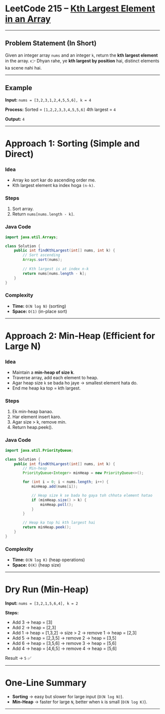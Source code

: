 
# LeetCode 215 – [Kth Largest Element in an Array](https://leetcode.com/problems/kth-largest-element-in-an-array/)

---

## Problem Statement (In Short)

Given an integer array `nums` and an integer `k`, return the **kth largest element** in the array.
👉 Dhyan rahe, ye **kth largest by position** hai, distinct elements ka scene nahi hai.

---

## Example

**Input:**
`nums = [3,2,3,1,2,4,5,5,6], k = 4`

**Process:**
Sorted = `[1,2,2,3,3,4,5,5,6]`
4th largest = `4`

**Output:**
`4`

---

# Approach 1: Sorting (Simple and Direct)

### Idea

* Array ko sort kar do ascending order me.
* Kth largest element ka index hoga `(n-k)`.

### Steps

1. Sort array.
2. Return `nums[nums.length - k]`.

### Java Code

```java
import java.util.Arrays;

class Solution {
    public int findKthLargest(int[] nums, int k) {
        // Sort ascending
        Arrays.sort(nums);
        
        // Kth largest is at index n-k
        return nums[nums.length - k];
    }
}
```

### Complexity

* **Time:** `O(N log N)` (sorting)
* **Space:** `O(1)` (in-place sort)

---

# Approach 2: Min-Heap (Efficient for Large N)

### Idea

* Maintain a **min-heap of size k**.
* Traverse array, add each element to heap.
* Agar heap size `k` se bada ho jaye → smallest element hata do.
* End me heap ka top = kth largest.

### Steps

1. Ek min-heap banao.
2. Har element insert karo.
3. Agar size > k, remove min.
4. Return heap.peek().

### Java Code

```java
import java.util.PriorityQueue;

class Solution {
    public int findKthLargest(int[] nums, int k) {
        // Min-heap
        PriorityQueue<Integer> minHeap = new PriorityQueue<>();

        for (int i = 0; i < nums.length; i++) {
            minHeap.add(nums[i]);

            // Heap size k se bada ho gaya toh chhota element hatao
            if (minHeap.size() > k) {
                minHeap.poll();
            }
        }

        // Heap ka top hi kth largest hai
        return minHeap.peek();
    }
}
```

### Complexity

* **Time:** `O(N log K)` (heap operations)
* **Space:** `O(K)` (heap size)

---

# Dry Run (Min-Heap)

**Input:**
`nums = [3,2,1,5,6,4], k = 2`

**Steps:**

* Add 3 → heap = \[3]
* Add 2 → heap = \[2,3]
* Add 1 → heap = \[1,3,2] → size > 2 → remove 1 → heap = \[2,3]
* Add 5 → heap = \[2,3,5] → remove 2 → heap = \[3,5]
* Add 6 → heap = \[3,5,6] → remove 3 → heap = \[5,6]
* Add 4 → heap = \[4,6,5] → remove 4 → heap = \[5,6]

Result → `5` ✅

---

# One-Line Summary

* **Sorting** → easy but slower for large input (`O(N log N)`).
* **Min-Heap** → faster for large `N`, better when `k` is small (`O(N log K)`).

---
